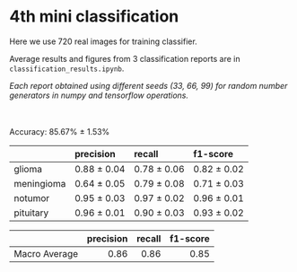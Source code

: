 # 4th mini classification


Here we use 720 real images for training classifier.


Average results and figures from 3 classification reports are in `classification_results.ipynb`.


*Each report obtained using different seeds (33, 66, 99) for random number generators in numpy and tensorflow operations.*

\
\
Accuracy: 85.67% ± 1.53%

|            | precision   | recall      | f1-score    |
|:-----------|:------------|:------------|:------------|
| glioma     | 0.88 ± 0.04 | 0.78 ± 0.06 | 0.82 ± 0.02 |
| meningioma | 0.64 ± 0.05 | 0.79 ± 0.08 | 0.71 ± 0.03 |
| notumor    | 0.95 ± 0.03 | 0.97 ± 0.02 | 0.96 ± 0.01 |
| pituitary  | 0.96 ± 0.01 | 0.90 ± 0.03 | 0.93 ± 0.02 |


|               |   precision |   recall |   f1-score |
|:--------------|------------:|---------:|-----------:|
| Macro Average |        0.86 |     0.86 |       0.85 |

